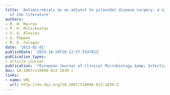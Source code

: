 ```yaml
---
title: 'Antimicrobials as an adjunct to pilonidal disease surgery: a systematic review
  of the literature'
authors:
- M. N. Mavros
- P. K. Mitsikostas
- V. G. Alexiou
- G. Peppas
- M. E. Falagas
date: '2013-02-01'
publishDate: '2025-10-20T18:12:57.534782Z'
publication_types:
- article-journal
publication: '*European Journal of Clinical Microbiology &amp; Infectious Diseases*'
doi: 10.1007/s10096-013-1830-z
links:
- name: URL
  url: http://dx.doi.org/10.1007/S10096-013-1830-Z
---
```

